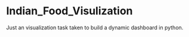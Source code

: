 # Indian_Food_Visulization
Just an visualization task taken to build a dynamic dashboard in python. 
